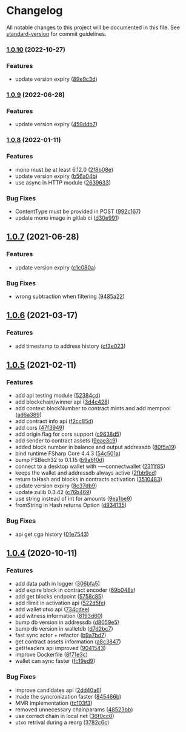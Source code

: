 # Changelog

All notable changes to this project will be documented in this file. See [standard-version](https://github.com/conventional-changelog/standard-version) for commit guidelines.

### [1.0.10](https://gitlab.com/zenprotocol/zenprotocol/compare/v1.0.9...v1.0.10) (2022-10-27)


### Features

* update version expiry ([89e9c3d](https://gitlab.com/zenprotocol/zenprotocol/commit/89e9c3d6a9f92752764bb93d90416c9510beafe7))

### [1.0.9](https://gitlab.com/zenprotocol/zenprotocol/compare/v1.0.8...v1.0.9) (2022-06-28)


### Features

* update version expiry ([459ddb7](https://gitlab.com/zenprotocol/zenprotocol/commit/459ddb72898eefc7965d1dbcea2d59ed1a824ba1))

### [1.0.8](https://gitlab.com/zenprotocol/zenprotocol/compare/v1.0.7...v1.0.8) (2022-01-11)


### Features

* mono must be at least 6.12.0 ([2f8b08e](https://gitlab.com/zenprotocol/zenprotocol/commit/2f8b08e20400086d1f8847c09c3f85a6155c4225))
* update version expiry ([b56a04b](https://gitlab.com/zenprotocol/zenprotocol/commit/b56a04bfe367e8f93566fe1035a0804a4b635a52))
* use async in HTTP module ([2639633](https://gitlab.com/zenprotocol/zenprotocol/commit/263963360d096d3026294a32304376ba3468a718))

### Bug Fixes

* ContentType must be provided in POST ([992c167](https://gitlab.com/zenprotocol/zenprotocol/commit/992c167d9c88718a7c6252fdd482b894a8dadfbb))
* update mono image in gitlab ci ([d30e991](https://gitlab.com/zenprotocol/zenprotocol/commit/d30e9915a88332736ff51d84ce4b0b2f7c03e8fe))

## [1.0.7](https://gitlab.com/zenprotocol/zenprotocol/compare/v1.0.6...v1.0.7) (2021-06-28)


### Features

* update version expiry ([c1c080a](https://gitlab.com/zenprotocol/zenprotocol/commit/c1c080a6eb9520c5b17858a0933d7242cfb1f7af))

### Bug Fixes

* wrong subtraction when filtering ([9485a22](https://gitlab.com/zenprotocol/zenprotocol/commit/9485a225564be5b4c19f49f4071c4b08adc463e3))


## [1.0.6](https://gitlab.com/zenprotocol/zenprotocol/compare/v1.0.5...v1.0.6) (2021-03-17)


### Features

* add timestamp to address history ([cf3e023](https://gitlab.com/zenprotocol/zenprotocol/commit/cf3e023a60b68402b84b72cfdc6b983f2ba2e7d4))

## [1.0.5](https://gitlab.com/zenprotocol/zenprotocol/compare/v1.0.3...v1.0.5) (2021-02-11)


### Features

* add api testing module ([52384cd](https://gitlab.com/zenprotocol/zenprotocol/commit/52384cd9a0b7ad0c3d2355c90b939dd7d672ff1b))
* add blockchain/winner api ([3d4c428](https://gitlab.com/zenprotocol/zenprotocol/commit/3d4c428545f4b16cfc0790a31dc7b643dcf2f60b))
* add context blockNumber to contract mints and add mempool ([ad6a389](https://gitlab.com/zenprotocol/zenprotocol/commit/ad6a3892072e9a099f7186e369e1f52180cf0f34))
* add contract info api ([f2cc85d](https://gitlab.com/zenprotocol/zenprotocol/commit/f2cc85d4ffc600760fdd878a8d699822d6a9a819))
* add cors ([47f3949](https://gitlab.com/zenprotocol/zenprotocol/commit/47f39499776abceac9b7613edb7c6e069818ddd4))
* add origin flag for cors support ([c9638d5](https://gitlab.com/zenprotocol/zenprotocol/commit/c9638d5fcf93050107deeea845178677351d110e))
* add sender to contract assets ([9eae3c9](https://gitlab.com/zenprotocol/zenprotocol/commit/9eae3c9bb8157d8b2568566a3dac26b5eda86213))
* added block number in balance and output addressdb ([80f5a19](https://gitlab.com/zenprotocol/zenprotocol/commit/80f5a196355f1b50ea880c237d41531b56c7d35c))
* bind runtime FSharp Core 4.4.3 ([54c501a](https://gitlab.com/zenprotocol/zenprotocol/commit/54c501aad086e7ac438bae6ad80b98ae33a56d76))
* bump FSBech32 to 0.1.15 ([b9a6f0d](https://gitlab.com/zenprotocol/zenprotocol/commit/b9a6f0d93004e0570d44ea5f9aac38ee16c04de2))
* connect to a desktop wallet with -—connectwallet ([2311f85](https://gitlab.com/zenprotocol/zenprotocol/commit/2311f858b7e80d89a9fd3613200e6c18549519b0))
* keeps the wallet and addressdb always active ([2fbb9cd](https://gitlab.com/zenprotocol/zenprotocol/commit/2fbb9cdc6f4eeaae294530d82bb5e6afaff18175))
* return txHash and blocks in contracts activation ([3510483](https://gitlab.com/zenprotocol/zenprotocol/commit/3510483926fd6f4a314f65146f4e1f0aedd25136))
* update version expiry ([8c37db9](https://gitlab.com/zenprotocol/zenprotocol/commit/8c37db93c8b19298e4f44331f8f1c63ce860df8f))
* update zulib 0.3.42 ([c76b469](https://gitlab.com/zenprotocol/zenprotocol/commit/c76b4698fbd5f53ecdc59ca00f7353ca4363b906))
* use string instead of int for amounts ([9ea1be9](https://gitlab.com/zenprotocol/zenprotocol/commit/9ea1be9679e030654cb114c34dd3a659da92b698))
* fromString in Hash returns Option ([d934135](https://gitlab.com/zenprotocol/zenprotocol/commit/d934135e433fedc83b4622b86a56b4e4ce618a06))

### Bug Fixes

* api get cgp history ([01e7543](https://gitlab.com/zenprotocol/zenprotocol/commit/01e7543803a91bc34a0d9e6236b67ef6ed52c4f1))


## [1.0.4](https://gitlab.com/zenprotocol/zenprotocol/compare/v1.0.3...v1.0.4) (2020-10-11)


### Features

* add data path in logger ([306bfa5](https://gitlab.com/zenprotocol/zenprotocol/commit/306bfa54878c7b609232e5510360c0f59b482ee2))
* add expire block in contract encoder ([69b048a](https://gitlab.com/zenprotocol/zenprotocol/commit/69b048aedafa27db2be6c0a0303471e7eab28ff4))
* add get blocks endpoint ([5758c85](https://gitlab.com/zenprotocol/zenprotocol/commit/5758c8569863b219e7fcf7a676bbabafffaeb523))
* add rlimit in activation api ([522d5fe](https://gitlab.com/zenprotocol/zenprotocol/commit/522d5fee3fd36a4767d645dde612db08545e8301))
* add wallet utxo api ([734cdee](https://gitlab.com/zenprotocol/zenprotocol/commit/734cdeef6c274ddd8ba204aa34be98bc59301e3c))
* add witness information ([8193d60](https://gitlab.com/zenprotocol/zenprotocol/commit/8193d60563c5b82a33b1cad4d8ed4835c2ec03ea))
* bump db version in addressdb ([d8059e5](https://gitlab.com/zenprotocol/zenprotocol/commit/d8059e506e05c69ea698ab641da44ad425c129d4))
* bump db version in walletdb ([d7d2bc7](https://gitlab.com/zenprotocol/zenprotocol/commit/d7d2bc792a3d7c48bbec64e35af5eebcfef424ac))
* fast sync actor + refactor ([b9a7bd7](https://gitlab.com/zenprotocol/zenprotocol/commit/b9a7bd71d5f8d7c6517c34e6a919a8e4c8dfe6b0))
* get contract assets information ([a8c3847](https://gitlab.com/zenprotocol/zenprotocol/commit/a8c3847f8b72ffbd6a18e8915881a0295d7e5d3c))
* getHeaders api improved ([9041543](https://gitlab.com/zenprotocol/zenprotocol/commit/90415435d74e2c3a44f5b12cac3ba97190a293ca))
* improve Dockerfile ([8f71e3c](https://gitlab.com/zenprotocol/zenprotocol/commit/8f71e3c0964fd42cb89c8a16d4d29157cb2ca163))
* wallet can sync faster ([fc19ed9](https://gitlab.com/zenprotocol/zenprotocol/commit/fc19ed905e5e22d0f9a30652bdce65efe529200d))


### Bug Fixes

* improve candidates api ([2dd40a6](https://gitlab.com/zenprotocol/zenprotocol/commit/2dd40a65ff7d46a2ef65797d1a8273a7456e7133))
* made the syncronization faster ([845466b](https://gitlab.com/zenprotocol/zenprotocol/commit/845466b5b25a6b9fd1f8deddac67721c321bc6c3))
* MMR implementation ([fc103f3](https://gitlab.com/zenprotocol/zenprotocol/commit/fc103f33dd9af58098765ae057029aef4580eefe))
* removed unnecessary chainparams ([48523bb](https://gitlab.com/zenprotocol/zenprotocol/commit/48523bbe3cb7d753f26a19150e6c6f0787a22a53))
* use correct chain in local net ([36f0cc0](https://gitlab.com/zenprotocol/zenprotocol/commit/36f0cc0695c1b661b32964c5f38510d1a3acf889))
* utxo retrival during a reorg ([3782c6c](https://gitlab.com/zenprotocol/zenprotocol/commit/3782c6c2bff8c588f76b9a63abeb670b410c9c27))
